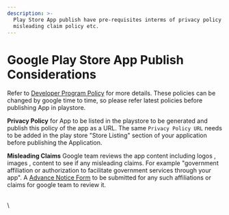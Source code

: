 ```yaml
---
description: >-
  Play Store App publish have pre-requisites interms of privacy policy ,
  misleading claim policy etc.
---
```


# Google Play Store App Publish Considerations

Refer to [Developer Program Policy](https://support.google.com/googleplay/android-developer/answer/11899428) for more details. These policies can be changed by google time to time, so please refer latest policies before publishing App in playstore.

**Privacy Policy** for App to be listed in the playstore to be generated and publish this policy of the app as a URL. The same `Privacy Policy URL` needs to be added in the play store "Store Listing" section of your application before publishing the Application.

**Misleading Claims** Google team reviews the app content including logos , images , content to see if any misleading claims. For example "government affiliation or authorization to facilitate government services through your app". A [Advance Notice Form](https://support.google.com/googleplay/android-developer/contact/adv\_note) to be submitted for any such affiliations or claims for google team to review it.

\
\
